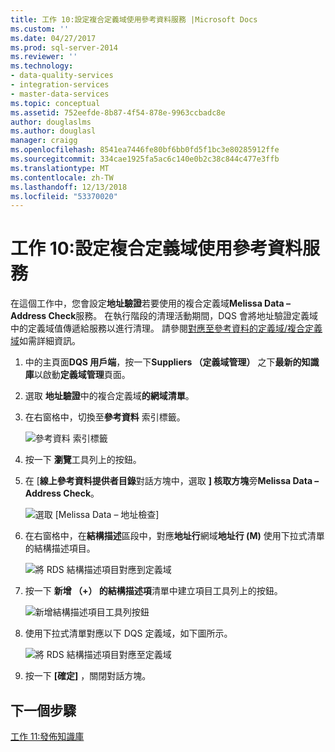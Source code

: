 ```yaml
---
title: 工作 10:設定複合定義域使用參考資料服務 |Microsoft Docs
ms.custom: ''
ms.date: 04/27/2017
ms.prod: sql-server-2014
ms.reviewer: ''
ms.technology:
- data-quality-services
- integration-services
- master-data-services
ms.topic: conceptual
ms.assetid: 752eefde-8b87-4f54-878e-9963ccbadc8e
author: douglaslms
ms.author: douglasl
manager: craigg
ms.openlocfilehash: 8541ea7446fe80bf6bb0fd5f1bc3e80285912ffe
ms.sourcegitcommit: 334cae1925fa5ac6c140e0b2c38c844c477e3ffb
ms.translationtype: MT
ms.contentlocale: zh-TW
ms.lasthandoff: 12/13/2018
ms.locfileid: "53370020"
---
```

# <a name="task-10-configuring-composite-domain-to-use-reference-data-service"></a>工作 10:設定複合定義域使用參考資料服務
  在這個工作中，您會設定**地址驗證**若要使用的複合定義域**Melissa Data – Address Check**服務。 在執行階段的清理活動期間，DQS 會將地址驗證定義域中的定義域值傳遞給服務以進行清理。 請參閱[對應至參考資料的定義域/複合定義域](https://msdn.microsoft.com/library/hh213030.aspx)如需詳細資訊。  
  
1.  中的主頁面**DQS 用戶端**，按一下**Suppliers （定義域管理）** 之下**最新的知識庫**以啟動**定義域管理**頁面。  
  
2.  選取 **地址驗證**中的複合定義域**的網域清單**。  
  
3.  在右窗格中，切換至**參考資料** 索引標籤。  
  
     ![參考資料 索引標籤](../../2014/tutorials/media/et-configuringcdtouserds-01.jpg "參考資料 索引標籤")  
  
4.  按一下 **瀏覽**工具列上的按鈕。  
  
5.  在 [**線上參考資料提供者目錄**對話方塊中，選取 **] 核取方塊**旁**Melissa Data – Address Check**。  
  
     ![選取 [Melissa Data – 地址檢查]](../../2014/tutorials/media/et-configuringcdtouserds-02.jpg "選取 Melissa Data – 地址檢查")  
  
6.  在右窗格中，在**結構描述**區段中，對應**地址行**網域**地址行 (M)** 使用下拉式清單的結構描述項目。  
  
     ![將 RDS 結構描述項目對應到定義域](../../2014/tutorials/media/et-configuringcdtouserds-03.jpg "將 RDS 結構描述項目對應至網域")  
  
7.  按一下 **新增 （+） 的結構描述項**清單中建立項目工具列上的按鈕。  
  
     ![新增結構描述項目工具列按鈕](../../2014/tutorials/media/et-configuringcdtouserds-04.jpg "新增結構描述項目工具列按鈕")  
  
8.  使用下拉式清單對應以下 DQS 定義域，如下圖所示。  
  
     ![將 RDS 結構描述項目對應至定義域](../../2014/tutorials/media/et-configuringcdtouserds-05.jpg "將 RDS 結構描述項目對應至定義域")  
  
9. 按一下 **[確定]** ，關閉對話方塊。  
  
## <a name="next-step"></a>下一個步驟  
 [工作 11:發佈知識庫](../../2014/tutorials/task-11-publishing-the-knowledge-base.md)  
  
  
